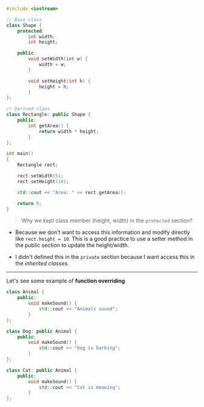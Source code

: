 ```c++
#include <iostream>

// Base class
class Shape {
    protected:
        int width;
        int height;

    public:
        void setWidth(int w) {
            width = w;
        }

        void setHeight(int h) {
            height = h;
        }
};

// Derived class
class Rectangle: public Shape {
    public:
        int getArea() {
            return width * height;
        }
};

int main()
{
    Rectangle rect;

    rect.setWidth(5);
    rect.setHeight(10);

    std::cout << "Area: " << rect.getArea();

    return 0;
}

```

> Why we kept class member (height, width) in the `protected` section?

- Because we don't want to access this information and modify directly like `rect.height = 10`. This is a good practice to use a setter method in the public section to update the height/width.

- I didn't defined this in the `private` section because I want access this in the _inherited classes_.

---

Let's see some example of **function overriding**

```c++
class Animal {
    public:
        void makeSound() {
            std::cout << "Animals sound";
        }
};

class Dog: public Animal {
    public:
        void makeSound() {
            std::cout << "Dog is barking";
        }
};

class Cat: public Animal {
    public:
        void makeSound() {
            std::cout << "Cat is meowing";
        }
};
```
